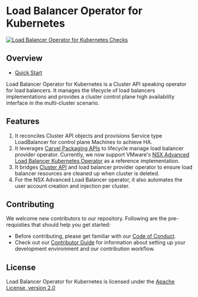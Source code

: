 # Load Balancer Operator for Kubernetes

[![Load Balancer Operator for Kubernetes Checks](https://github.com/vmware-tanzu/load-balancer-operator-for-kubernetes/actions/workflows/actions.yml/badge.svg)](https://github.com/vmware-tanzu/load-balancer-operator-for-kubernetes/actions/workflows/actions.yml)

## Overview

- [Quick Start](./docs/quick-start.md)

Load Balancer Operator for Kubernetes is a Cluster API speaking operator for load balancers. It manages the lifecycle of load balancers implementations and provides a cluster control plane high availability interface in the multi-cluster scenario.

## Features

1. It reconciles Cluster API objects and provisions Service type LoadBalancer for control plane Machines to achieve HA.
2. It leverages [Carvel Packaging APIs](https://carvel.dev/kapp-controller/docs/latest/packaging) to lifecycle manage load balancer provider operator. Currently, we now support VMware's [NSX Advanced Load Balancer Kubernetes Operator](https://github.com/vmware/load-balancer-and-ingress-services-for-kubernetes) as a reference implementation.
3. It bridges [Cluster API](https://cluster-api.sigs.k8s.io/) and load balancer provider operator to ensure load balancer resources are cleaned up when cluster is deleted.
4. For the NSX Advanced Load Balancer operator, it also automates the user account creation and injection per cluster.

## Contributing

We welcome new contributors to our repository. Following are the pre-requisties that should help
you get started:

- Before contributing, please get familiar with our
[Code of Conduct](CODE-OF-CONDUCT.md).
- Check out our [Contributor Guide](CONTRIBUTING.md) for information
about setting up your development environment and our contribution workflow.

## License

Load Balancer Operator for Kubernetes is licensed under the [Apache License, version 2.0](LICENSE.txt)
